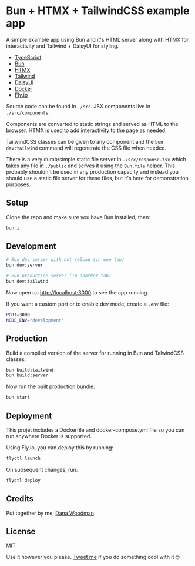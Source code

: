 # Bun + HTMX + TailwindCSS example app

A simple example app using Bun and it's HTML server along with HTMX for interactivity and Tailwind + DaisyUI for styling.

- [TypeScript](https://www.typescriptlang.org)
- [Bun](https://bun.sh)
- [HTMX](https://htmx.org)
- [Tailwind](https://tailwindcss.com)
- [DaisyUI](https://daisyui.com)
- [Docker](https://docker.com)
- [Fly.io](https://fly.io)

Source code can be found in `./src`. JSX components live in `./src/components`.

Components are converted to static strings and served as HTML to the browser. HTMX is used to add interactivity to the page as needed.

TailwindCSS classes can be given to any component and the `bun dev:tailwind` command will regenerate the CSS file when needed.

There is a very dumb/simple static file server in `./src/response.tsx` which takes any file in `./public` and serves it using the `Bun.file` helper. This probably shouldn't be used in any production capacity and instead you should use a static file server for these files, but it's here for demonstration purposes.

## Setup

Clone the repo and make sure you have Bun installed, then:

```sh
bun i
```

## Development

```sh
# Run dev server with hot reload (in one tab)
bun dev:server

# Run production server (in another tab)
bun dev:tailwind
```

Now open up <http://localhost:3000> to see the app running.

If you want a custom port or to enable dev mode, create a `.env` file:

```sh
PORT=3000
NODE_ENV="development"
```

## Production

Build a compiled version of the server for running in Bun and TalwindCSS classes:

```sh
bun build:tailwind
bun build:server
```

Now run the built production bundle:

```sh
bun start
```

## Deployment

This projet includes a Dockerfile and docker-compose.yml file so you can run anywhere Docker is supported.

Using Fly.io, you can deploy this by running:

```sh
flyctl launch
```

On subsequent changes, run:

```sh
flyctl deploy
```

## Credits

Put together by me, [Dana Woodman](https://danawoodman.com).

## License

MIT

Use it however you please. [Tweet me](https://twitter.com/danawoodman) if you do something cool with it 🤓
